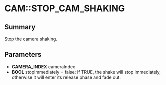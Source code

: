 # CAM::STOP_CAM_SHAKING

## Summary
Stop the camera shaking.

## Parameters
* **CAMERA_INDEX** cameraIndex
* **BOOL** stopImmediately = false: If TRUE, the shake will stop immediately, otherwise it will enter its release phase and fade out.